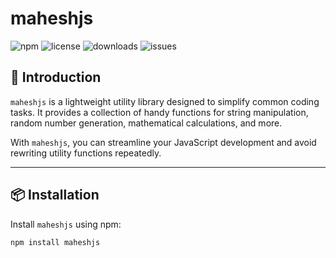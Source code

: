 # maheshjs

![npm](https://img.shields.io/npm/v/maheshjs)
![license](https://img.shields.io/badge/license-MIT-blue.svg)
![downloads](https://img.shields.io/npm/dt/maheshjs)
![issues](https://img.shields.io/github/issues/your-github-username/maheshjs)

## 🚀 Introduction  
`maheshjs` is a lightweight utility library designed to simplify common coding tasks. It provides a collection of handy functions for string manipulation, random number generation, mathematical calculations, and more.  

With `maheshjs`, you can streamline your JavaScript development and avoid rewriting utility functions repeatedly.

---

## 📦 Installation  
Install `maheshjs` using npm:  
```sh
npm install maheshjs
